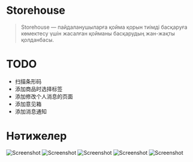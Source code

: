 # Storehouse

> Storehouse — пайдаланушыларға қойма қорын тиімді басқаруға көмектесу үшін жасалған қойманы басқарудың жан-жақты қолданбасы.

# TODO

- 扫描条形码
- 添加商品时选择标签
- 添加修改个人消息的页面
- 添加意见箱
- 添加消息通知

# Нәтижелер

<img src="./screenshot/main_page.jpeg" alt="Screenshot" />

<img src="./screenshot/add_item.jpeg" alt="Screenshot" />

<img src="./screenshot/tag_page.jpeg" alt="Screenshot" />

<img src="./screenshot/add_tag.jpeg" alt="Screenshot" />

<img src="./screenshot/profile.jpeg" alt="Screenshot" />
